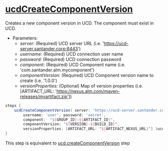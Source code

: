 # [ucdCreateComponentVersion](/vars/ucdCreateComponentVersion.groovy)

 Creates a new component version in UCD. The component must exist in UCD.
   - Parameters:
      - _server:_ (Required) UCD server URL (i.e. 'https://ucd-server.santander.corp:8443')
      - _username:_ (Required) UCD connection user name
      - _password:_ (Required) UCD connection password
      - _component:_ (Required) UCD Component name  (i.e. 'com.santander.alm.mycomponent')
      - _componentVersion:_ (Required) UCD Component version name to create (i.e. '1.0.0')
      - _versionProperties:_ (Optional) Map of version properties (i.e. [ARTIFACT_URL: 'https://nexus.alm.com/maven-releases/myartifact.zip'])

```groovy
steps {
    ucdCreateComponentVersion( server: 'https://ucd-server.santander.corp:8443', 
        username: 'user', password: 'secret', 
        component:  "${GROUP_ID}:${ARTIFACT_ID}", 
        componentVersion: "${VERSION}-${BUILD_ID}", 
        versionProperties: [ARTIFACT_URL: "${ARTIFACT_NEXUS_URL}"] )ucdCreateComponentVersion.md
}
```

This step is equivalent to [ucd.createComponentVersion](/vars/ucd) step